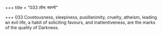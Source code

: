 +++
title = "033 लोभः स्वप्नो"

+++
033	Covetousness, sleepiness, pusillanimity, cruelty, atheism, leading an evil life, a habit of soliciting favours, and inattentiveness, are the marks of the quality of Darkness.